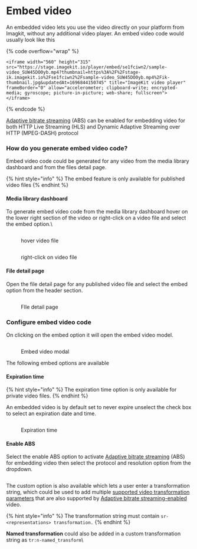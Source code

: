 # Embed video

An embedded video lets you use the video directly on your platform from Imagkit, without any additional video player. An embed video code would  usually look like this

{% code overflow="wrap" %}
```
<iframe width="560" height="315" src="https://stage.imagekit.io/player/embed/se1fciwn2/sample-video_SUW45DO0yb.mp4?thumbnail=https%3A%2F%2Fstage-ik.imagekit.io%2Fse1fciwn2%2Fsample-video_SUW45DO0yb.mp4%2Fik-thumbnail.jpg&updatedAt=1696844150745" title="ImageKit video player" frameBorder="0" allow="accelerometer; clipboard-write; encrypted-media; gyroscope; picture-in-picture; web-share; fullscreen"> </iframe>
```
{% endcode %}

[Adaptive bitrate streaming](video-transformation/adaptive-bitrate-streaming.md) (ABS) can be enabled  for embedding video  for both HTTP Live Streaming (HLS) and Dynamic Adaptive Streaming over HTTP (MPEG-DASH) protocol

### How do you generate embed video code?

Embed video code could be generated for any video from the media library dashboard and from the files detail page.

{% hint style="info" %}
The embed feature is only available for published video files
{% endhint %}

#### Media library dashboard

To generate embed video code from the media library dashboard hover on the lower right section of the video or right-click on a video file and select the embed option.\


<div>

<figure><img src="../.gitbook/assets/Screenshot 2023-10-09 at 3.15.42 PM.png" alt=""><figcaption><p>hover video file</p></figcaption></figure>

 

<figure><img src="../.gitbook/assets/Screenshot 2023-10-09 at 3.16.21 PM.png" alt=""><figcaption><p>right-click on video file</p></figcaption></figure>

</div>

#### File detail page

Open the file detail page for any published video file and select the embed option from the header section.

<figure><img src="../.gitbook/assets/Screenshot 2023-10-09 at 3.12.48 PM.png" alt=""><figcaption><p>FIle detail page</p></figcaption></figure>

### Configure embed video code

On clicking on the embed option it will open the embed video model.

<figure><img src="../.gitbook/assets/Screenshot 2023-10-09 at 3.16.41 PM.png" alt=""><figcaption><p>Embed video modal</p></figcaption></figure>

The following embed options are available&#x20;

#### Expiration time

{% hint style="info" %}
The expiration time option is only available for private video files.
{% endhint %}

An embedded video is by default set to never expire unselect the check box to select an expiration date and time.

<figure><img src="../.gitbook/assets/Screenshot 2023-10-09 at 3.17.07 PM.png" alt=""><figcaption><p>Expiration time</p></figcaption></figure>

#### Enable ABS

Select the enable ABS option to activate  [Adaptive bitrate streaming](video-transformation/adaptive-bitrate-streaming.md) (ABS) for embedding video then select the protocol and resolution option from the dropdown.

<figure><img src="../.gitbook/assets/Screenshot 2023-10-09 at 3.17.43 PM.png" alt=""><figcaption></figcaption></figure>

The custom option is also available which lets a user enter a transformation string, which could be used to add multiple [supported video transformation parameters](image-transformations/resize-crop-and-other-transformations.md) that are also supported by [Adaptive bitrate streaming-enabled](video-transformation/adaptive-bitrate-streaming.md) video.

{% hint style="info" %}
The transformation string must contain `sr-<representations> transformation.`
{% endhint %}

**Named transformation** could also be added in a custom transformation string as `tr:n-named_transform`\
